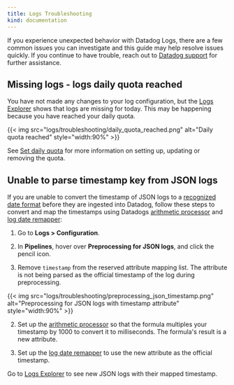 ```yaml
---
title: Logs Troubleshooting
kind: documentation
---
```


If you experience unexpected behavior with Datadog Logs, there are a few common issues you can investigate and this guide may help resolve issues quickly. If you continue to have trouble, reach out to [Datadog support][1] for further assistance.

## Missing logs - logs daily quota reached

You have not made any changes to your log configuration, but the [Logs Explorer][2] shows that logs are missing for today. This may be happening because you have reached your daily quota.

{{< img src="logs/troubleshooting/daily_quota_reached.png" alt="Daily quota reached" style="width:90%" >}}

See [Set daily quota][3] for more information on setting up, updating or removing the quota.

## Unable to parse timestamp key from JSON logs

If you are unable to convert the timestamp of JSON logs to a [recognized date format][4] before they are ingested into Datadog, follow these steps to convert and map the timestamps using Datadogs [arithmetic processor][5] and [log date remapper][6]:

1. Go to **Logs > Configuration**.

2. In **Pipelines**, hover over **Preprocessing for JSON logs**, and click the pencil icon.

3. Remove `timestamp` from the reserved attribute mapping list. The attribute is not being parsed as the official timestamp of the log during preprocessing. 

{{< img src="logs/troubleshooting/preprocessing_json_timestamp.png" alt="Preprocessing for JSON logs with timestamp attribute" style="width:90%" >}}

2. Set up the [arithmetic processor][5] so that the formula multiples your timestamp by 1000 to convert it to milliseconds. The formula's result is a new attribute. 

3. Set up the [log date remapper][6] to use the new attribute as the official timestamp.

Go to [Logs Explorer][2] to see new JSON logs with their mapped timestamp.

[1]: /help/
[2]: https://app.datadoghq.com/logs
[3]: /logs/log_configuration/indexes/#set-daily-quota
[4]: /logs/log_configuration/pipelines/?tab=date#date-attribute
[5]: /logs/log_configuration/processors/?tab=ui#arithmetic-processor
[6]: /logs/log_configuration/processors/?tab=ui#log-date-remapper
